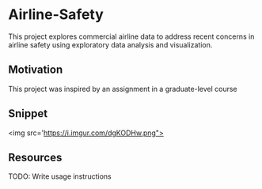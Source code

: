 # Airline-Safety
This project explores commercial airline data to address recent concerns in airline safety using exploratory data analysis and visualization.

## Motivation
This project was inspired by an assignment in a graduate-level course 

## Snippet
<img src='https://i.imgur.com/dgKODHw.png">

## Resources
TODO: Write usage instructions

